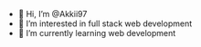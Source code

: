 - 👋 Hi, I’m @Akkii97
- 👀 I’m interested in full stack web development
- 🌱 I’m currently learning web development 
<!---
Akkii97/Akkii97 is a ✨ special ✨ repository because its `README.md` (this file) appears on your GitHub profile.
You can click the Preview link to take a look at your changes.
--->

